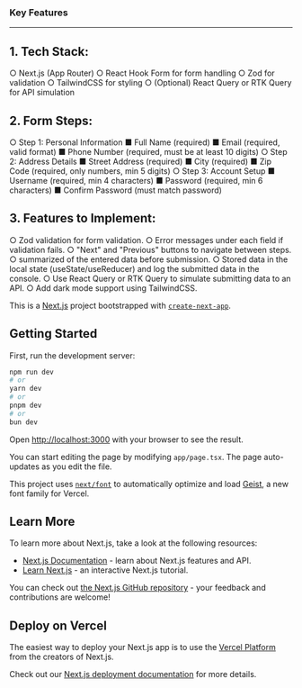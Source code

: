 ### Key Features
-----------------
## 1. Tech Stack:
○ Next.js (App Router)
○ React Hook Form for form handling
○ Zod for validation
○ TailwindCSS for styling
○ (Optional) React Query or RTK Query for API simulation

## 2. Form Steps:
○ Step 1: Personal Information
■ Full Name (required)
■ Email (required, valid format)
■ Phone Number (required, must be at least 10 digits)
○ Step 2: Address Details
■ Street Address (required)
■ City (required)
■ Zip Code (required, only numbers, min 5 digits)
○ Step 3: Account Setup
■ Username (required, min 4 characters)
■ Password (required, min 6 characters)
■ Confirm Password (must match password)

## 3. Features to Implement:
○ Zod validation for form validation.
○ Error messages under each field if validation fails.
○ "Next" and "Previous" buttons to navigate between steps.
○ summarized of the entered data before submission.
○ Stored data in the local state (useState/useReducer) and log the submitted data in the console.
○ Use React Query or RTK Query to simulate submitting data to an API.
○ Add dark mode support using TailwindCSS.

This is a [Next.js](https://nextjs.org) project bootstrapped with [`create-next-app`](https://nextjs.org/docs/app/api-reference/cli/create-next-app).

## Getting Started

First, run the development server:

```bash
npm run dev
# or
yarn dev
# or
pnpm dev
# or
bun dev
```

Open [http://localhost:3000](http://localhost:3000) with your browser to see the result.

You can start editing the page by modifying `app/page.tsx`. The page auto-updates as you edit the file.

This project uses [`next/font`](https://nextjs.org/docs/app/building-your-application/optimizing/fonts) to automatically optimize and load [Geist](https://vercel.com/font), a new font family for Vercel.

## Learn More

To learn more about Next.js, take a look at the following resources:

- [Next.js Documentation](https://nextjs.org/docs) - learn about Next.js features and API.
- [Learn Next.js](https://nextjs.org/learn) - an interactive Next.js tutorial.

You can check out [the Next.js GitHub repository](https://github.com/vercel/next.js) - your feedback and contributions are welcome!

## Deploy on Vercel

The easiest way to deploy your Next.js app is to use the [Vercel Platform](https://vercel.com/new?utm_medium=default-template&filter=next.js&utm_source=create-next-app&utm_campaign=create-next-app-readme) from the creators of Next.js.

Check out our [Next.js deployment documentation](https://nextjs.org/docs/app/building-your-application/deploying) for more details.




